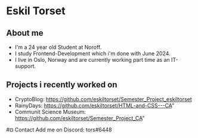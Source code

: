 # Eskil Torset

## About me
- I'm a 24 year old Student at Noroff. 
- I study Frontend-Development which i'm done with June 2024.
- I live in Oslo, Norway and are currently working part time as an IT-support.

## Projects i recently worked on
- CryptoBlog: https://github.com/eskiltorset/Semester_Project_eskiltorset
- RainyDays: https://github.com/eskiltorset/HTML-and-CSS---CA"
- Communit Science Museum: https://github.com/eskiltorset/Semester_Project_CA"

#¤ Contact
Add me on Discord: tors#6448



<!--
**eskiltorset/eskiltorset** is a ✨ _special_ ✨ repository because its `README.md` (this file) appears on your GitHub profile.

Here are some ideas to get you started:

- 🔭 I’m currently working on ...
- 🌱 I’m currently learning ...
- 👯 I’m looking to collaborate on ...
- 🤔 I’m looking for help with ...
- 💬 Ask me about ...
- 📫 How to reach me: ...
- 😄 Pronouns: ...
- ⚡ Fun fact: ...
-->
